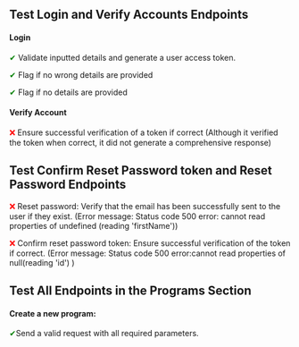## Test Login and Verify Accounts Endpoints
#### Login
<span style="color:green;">&#10004;</span> Validate inputted details and generate a user access token.

<span style="color:green;">&#10004;</span> Flag if no wrong details are provided

<span style="color:green;">&#10004;</span> Flag if no details are provided

#### Verify Account
<span style="color:red;">&#10060;</span> Ensure successful verification of a token if correct (Although it verified the token when correct, it did not generate a comprehensive response)

## Test Confirm Reset Password token and Reset Password Endpoints
<span style="color:red;">&#10060;</span> Reset password:
Verify that the email has been successfully sent to the user if they exist. (Error message: Status code 500 error: cannot read properties of undefined (reading 'firstName'))

<span style="color:red;">&#10060;</span> Confirm reset password token:
Ensure successful verification of the token if correct. (Error message: Status code 500 error:cannot read properties of null(reading 'id') )

## Test All Endpoints in the Programs Section
#### Create a new program:

<span style="color:green;">&#10004;</span>Send a valid request with all required parameters.



